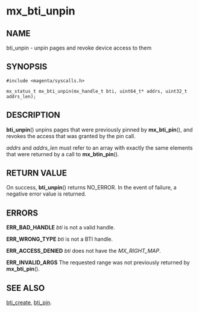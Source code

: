 # mx_bti_unpin

## NAME

bti_unpin - unpin pages and revoke device access to them

## SYNOPSIS

```
#include <magenta/syscalls.h>

mx_status_t mx_bti_unpin(mx_handle_t bti, uint64_t* addrs, uint32_t addrs_len);
```

## DESCRIPTION

**bti_unpin**() unpins pages that were previously pinned by **mx_bti_pin**(),
and revokes the access that was granted by the pin call.

*addrs* and *addrs_len* must refer to an array with exactly the same elements
that were returned by a call to **mx_btin_pin**().

## RETURN VALUE

On success, **bti_unpin**() returns NO_ERROR.
In the event of failure, a negative error value is returned.

## ERRORS

**ERR_BAD_HANDLE**  *bti* is not a valid handle.

**ERR_WRONG_TYPE**  *bti* is not a BTI handle.

**ERR_ACCESS_DENIED** *bti* does not have the *MX_RIGHT_MAP*.

**ERR_INVALID_ARGS**  The requested range was not previously returned by
**mx_bti_pin**().

## SEE ALSO

[bti_create](bti_create.md),
[bti_pin](bti_pin.md).
